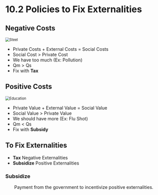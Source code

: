 # 10.2 Policies to Fix Externalities

## Negative Costs

<img src="https://imglf6.lf127.net/img/MGJnTlcwNXNQQU5HVk1rODkwRWIxZW41VXJZWHgzYU9Id0taa2Q1RTIwQzdjaVg3cy8rcm9RPT0.jpg" alt="Steel" style="zoom:80%;" />

- Private Costs + External Costs = Social Costs
- Social Cost > Private Cost
- We have too much (Ex: Pollution)
- Qm > Qs
- Fix with **Tax**

## Positive Costs

<img src="https://imglf4.lf127.net/img/MGJnTlcwNXNQQU5HVk1rODkwRWIxZTZsWis2bGFSOHpKQWJKWjdodFEyc3VDaHBWd2lwK2JnPT0.jpg" alt="Education" style="zoom:80%;" />

- Private Value + External Value = Social Value
- Social Value > Private Value
- We should have more (Ex: Flu Shot)
- Qm < Qs
- Fix with **Subsidy**

## To Fix Externalities

- **Tax** Negative Externalities
- **Subsidize** Positive Externalities

### Subsidize

&emsp;&emsp;Payment from the government to incentivize positive externalities.

